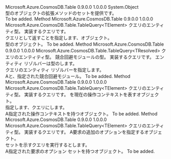 <Type Name="TableQueryableExtensions" FullName="Microsoft.Azure.CosmosDB.Table.Queryable.TableQueryableExtensions">
  <TypeSignature Language="C#" Value="public static class TableQueryableExtensions" />
  <TypeSignature Language="ILAsm" Value=".class public auto ansi abstract sealed TableQueryableExtensions extends System.Object" />
  <TypeSignature Language="DocId" Value="T:Microsoft.Azure.CosmosDB.Table.Queryable.TableQueryableExtensions" />
  <TypeSignature Language="VB.NET" Value="Public Module TableQueryableExtensions" />
  <TypeSignature Language="F#" Value="type TableQueryableExtensions = class" />
  <AssemblyInfo>
    <AssemblyName>Microsoft.Azure.CosmosDB.Table</AssemblyName>
    <AssemblyVersion>0.9.0.0</AssemblyVersion>
    <AssemblyVersion>1.0.0.0</AssemblyVersion>
  </AssemblyInfo>
  <Base>
    <BaseTypeName>System.Object</BaseTypeName>
  </Base>
  <Interfaces />
  <Docs>
    <summary>
            型のオブジェクトの拡張メソッドのセットを提供<see cref="T:Microsoft.Azure.CosmosDB.Table.TableQuery" />です。
            </summary>
    <remarks>To be added.</remarks>
  </Docs>
  <Members>
    <Member MemberName="AsTableQuery&lt;TElement&gt;">
      <MemberSignature Language="C#" Value="public static Microsoft.Azure.CosmosDB.Table.TableQuery&lt;TElement&gt; AsTableQuery&lt;TElement&gt; (this System.Linq.IQueryable&lt;TElement&gt; query);" />
      <MemberSignature Language="ILAsm" Value=".method public static hidebysig class Microsoft.Azure.CosmosDB.Table.TableQuery`1&lt;!!TElement&gt; AsTableQuery&lt;TElement&gt;(class System.Linq.IQueryable`1&lt;!!TElement&gt; query) cil managed" />
      <MemberSignature Language="DocId" Value="M:Microsoft.Azure.CosmosDB.Table.Queryable.TableQueryableExtensions.AsTableQuery``1(System.Linq.IQueryable{``0})" />
      <MemberSignature Language="VB.NET" Value="&lt;Extension()&gt;&#xA;Public Function AsTableQuery(Of TElement) (query As IQueryable(Of TElement)) As TableQuery(Of TElement)" />
      <MemberSignature Language="F#" Value="static member AsTableQuery : System.Linq.IQueryable&lt;'Element&gt; -&gt; Microsoft.Azure.CosmosDB.Table.TableQuery&lt;'Element&gt;" Usage="Microsoft.Azure.CosmosDB.Table.Queryable.TableQueryableExtensions.AsTableQuery query" />
      <MemberType>Method</MemberType>
      <AssemblyInfo>
        <AssemblyName>Microsoft.Azure.CosmosDB.Table</AssemblyName>
        <AssemblyVersion>0.9.0.0</AssemblyVersion>
        <AssemblyVersion>1.0.0.0</AssemblyVersion>
      </AssemblyInfo>
      <ReturnValue>
        <ReturnType>Microsoft.Azure.CosmosDB.Table.TableQuery&lt;TElement&gt;</ReturnType>
      </ReturnValue>
      <TypeParameters>
        <TypeParameter Name="TElement" />
      </TypeParameters>
      <Parameters>
        <Parameter Name="query" Type="System.Linq.IQueryable&lt;TElement&gt;" RefType="this" />
      </Parameters>
      <Docs>
        <typeparam name="TElement">クエリのエンティティ型。</typeparam>
        <param name="query">実装するクエリ<see cref="T:System.Linq.IQueryable`1" />です。</param>
        <summary>
            クエリとして返すことを指定します、<see cref="T:Microsoft.Azure.CosmosDB.Table.TableQuery" />オブジェクト。
            </summary>
        <returns><see cref="T:Microsoft.Azure.CosmosDB.Table.TableQuery" /> 型のオブジェクト。</returns>
        <remarks>To be added.</remarks>
        <exception cref="T:System.NotSupportedException" />
      </Docs>
    </Member>
    <Member MemberName="Resolve&lt;TElement,TResolved&gt;">
      <MemberSignature Language="C#" Value="public static Microsoft.Azure.CosmosDB.Table.TableQuery&lt;TResolved&gt; Resolve&lt;TElement,TResolved&gt; (this System.Linq.IQueryable&lt;TElement&gt; query, Microsoft.Azure.CosmosDB.Table.EntityResolver&lt;TResolved&gt; resolver);" />
      <MemberSignature Language="ILAsm" Value=".method public static hidebysig class Microsoft.Azure.CosmosDB.Table.TableQuery`1&lt;!!TResolved&gt; Resolve&lt;TElement, TResolved&gt;(class System.Linq.IQueryable`1&lt;!!TElement&gt; query, class Microsoft.Azure.CosmosDB.Table.EntityResolver`1&lt;!!TResolved&gt; resolver) cil managed" />
      <MemberSignature Language="DocId" Value="M:Microsoft.Azure.CosmosDB.Table.Queryable.TableQueryableExtensions.Resolve``2(System.Linq.IQueryable{``0},Microsoft.Azure.CosmosDB.Table.EntityResolver{``1})" />
      <MemberSignature Language="VB.NET" Value="&lt;Extension()&gt;&#xA;Public Function Resolve(Of TElement, TResolved) (query As IQueryable(Of TElement), resolver As EntityResolver(Of TResolved)) As TableQuery(Of TResolved)" />
      <MemberSignature Language="F#" Value="static member Resolve : System.Linq.IQueryable&lt;'Element&gt; * Microsoft.Azure.CosmosDB.Table.EntityResolver&lt;'Resolved&gt; -&gt; Microsoft.Azure.CosmosDB.Table.TableQuery&lt;'Resolved&gt;" Usage="Microsoft.Azure.CosmosDB.Table.Queryable.TableQueryableExtensions.Resolve (query, resolver)" />
      <MemberType>Method</MemberType>
      <AssemblyInfo>
        <AssemblyName>Microsoft.Azure.CosmosDB.Table</AssemblyName>
        <AssemblyVersion>0.9.0.0</AssemblyVersion>
        <AssemblyVersion>1.0.0.0</AssemblyVersion>
      </AssemblyInfo>
      <ReturnValue>
        <ReturnType>Microsoft.Azure.CosmosDB.Table.TableQuery&lt;TResolved&gt;</ReturnType>
      </ReturnValue>
      <TypeParameters>
        <TypeParameter Name="TElement" />
        <TypeParameter Name="TResolved" />
      </TypeParameters>
      <Parameters>
        <Parameter Name="query" Type="System.Linq.IQueryable&lt;TElement&gt;" RefType="this" />
        <Parameter Name="resolver" Type="Microsoft.Azure.CosmosDB.Table.EntityResolver&lt;TResolved&gt;" />
      </Parameters>
      <Docs>
        <typeparam name="TElement">クエリのエンティティ型。</typeparam>
        <typeparam name="TResolved">競合回避モジュールの型。</typeparam>
        <param name="query">実装するクエリ<see cref="T:System.Linq.IQueryable`1" />です。</param>
        <param name="resolver">エンティティ リゾルバーは型の<see cref="T:Microsoft.Azure.CosmosDB.Table.EntityResolver`1" />します。</param>
        <summary>
            クエリのエンティティ リゾルバーを指定します。
            </summary>
        <returns>A<see cref="T:Microsoft.Azure.CosmosDB.Table.TableQuery" />と、指定された競合回避モジュール。</returns>
        <remarks>To be added.</remarks>
        <exception cref="T:System.NotSupportedException" />
      </Docs>
    </Member>
    <Member MemberName="WithContext&lt;TElement&gt;">
      <MemberSignature Language="C#" Value="public static Microsoft.Azure.CosmosDB.Table.TableQuery&lt;TElement&gt; WithContext&lt;TElement&gt; (this System.Linq.IQueryable&lt;TElement&gt; query, Microsoft.Azure.Storage.OperationContext operationContext);" />
      <MemberSignature Language="ILAsm" Value=".method public static hidebysig class Microsoft.Azure.CosmosDB.Table.TableQuery`1&lt;!!TElement&gt; WithContext&lt;TElement&gt;(class System.Linq.IQueryable`1&lt;!!TElement&gt; query, class Microsoft.Azure.Storage.OperationContext operationContext) cil managed" />
      <MemberSignature Language="DocId" Value="M:Microsoft.Azure.CosmosDB.Table.Queryable.TableQueryableExtensions.WithContext``1(System.Linq.IQueryable{``0},Microsoft.Azure.Storage.OperationContext)" />
      <MemberSignature Language="F#" Value="static member WithContext : System.Linq.IQueryable&lt;'Element&gt; * Microsoft.Azure.Storage.OperationContext -&gt; Microsoft.Azure.CosmosDB.Table.TableQuery&lt;'Element&gt;" Usage="Microsoft.Azure.CosmosDB.Table.Queryable.TableQueryableExtensions.WithContext (query, operationContext)" />
      <MemberType>Method</MemberType>
      <AssemblyInfo>
        <AssemblyName>Microsoft.Azure.CosmosDB.Table</AssemblyName>
        <AssemblyVersion>0.9.0.0</AssemblyVersion>
        <AssemblyVersion>1.0.0.0</AssemblyVersion>
      </AssemblyInfo>
      <ReturnValue>
        <ReturnType>Microsoft.Azure.CosmosDB.Table.TableQuery&lt;TElement&gt;</ReturnType>
      </ReturnValue>
      <TypeParameters>
        <TypeParameter Name="TElement" />
      </TypeParameters>
      <Parameters>
        <Parameter Name="query" Type="System.Linq.IQueryable&lt;TElement&gt;" RefType="this" />
        <Parameter Name="operationContext" Type="Microsoft.Azure.Storage.OperationContext" />
      </Parameters>
      <Docs>
        <typeparam name="TElement">クエリのエンティティ型。</typeparam>
        <param name="query">実装するクエリ<see cref="T:System.Linq.IQueryable`1" />です。</param>
        <param name="operationContext"><see cref="T:Microsoft.Azure.Storage.OperationContext" />を現在の操作コンテキストを表すオブジェクト。</param>
        <summary>
            指定します、<see cref="T:Microsoft.Azure.Storage.OperationContext" />クエリにします。
            </summary>
        <returns>A<see cref="T:Microsoft.Azure.CosmosDB.Table.TableQuery" />指定された操作コンテキストを持つオブジェクト。</returns>
        <remarks>To be added.</remarks>
        <exception cref="T:System.NotSupportedException" />
      </Docs>
    </Member>
    <Member MemberName="WithOptions&lt;TElement&gt;">
      <MemberSignature Language="C#" Value="public static Microsoft.Azure.CosmosDB.Table.TableQuery&lt;TElement&gt; WithOptions&lt;TElement&gt; (this System.Linq.IQueryable&lt;TElement&gt; query, Microsoft.Azure.CosmosDB.Table.TableRequestOptions options);" />
      <MemberSignature Language="ILAsm" Value=".method public static hidebysig class Microsoft.Azure.CosmosDB.Table.TableQuery`1&lt;!!TElement&gt; WithOptions&lt;TElement&gt;(class System.Linq.IQueryable`1&lt;!!TElement&gt; query, class Microsoft.Azure.CosmosDB.Table.TableRequestOptions options) cil managed" />
      <MemberSignature Language="DocId" Value="M:Microsoft.Azure.CosmosDB.Table.Queryable.TableQueryableExtensions.WithOptions``1(System.Linq.IQueryable{``0},Microsoft.Azure.CosmosDB.Table.TableRequestOptions)" />
      <MemberSignature Language="VB.NET" Value="&lt;Extension()&gt;&#xA;Public Function WithOptions(Of TElement) (query As IQueryable(Of TElement), options As TableRequestOptions) As TableQuery(Of TElement)" />
      <MemberSignature Language="F#" Value="static member WithOptions : System.Linq.IQueryable&lt;'Element&gt; * Microsoft.Azure.CosmosDB.Table.TableRequestOptions -&gt; Microsoft.Azure.CosmosDB.Table.TableQuery&lt;'Element&gt;" Usage="Microsoft.Azure.CosmosDB.Table.Queryable.TableQueryableExtensions.WithOptions (query, options)" />
      <MemberType>Method</MemberType>
      <AssemblyInfo>
        <AssemblyName>Microsoft.Azure.CosmosDB.Table</AssemblyName>
        <AssemblyVersion>0.9.0.0</AssemblyVersion>
        <AssemblyVersion>1.0.0.0</AssemblyVersion>
      </AssemblyInfo>
      <ReturnValue>
        <ReturnType>Microsoft.Azure.CosmosDB.Table.TableQuery&lt;TElement&gt;</ReturnType>
      </ReturnValue>
      <TypeParameters>
        <TypeParameter Name="TElement" />
      </TypeParameters>
      <Parameters>
        <Parameter Name="query" Type="System.Linq.IQueryable&lt;TElement&gt;" RefType="this" />
        <Parameter Name="options" Type="Microsoft.Azure.CosmosDB.Table.TableRequestOptions" />
      </Parameters>
      <Docs>
        <typeparam name="TElement">クエリのエンティティ型。</typeparam>
        <param name="query">実装するクエリ<see cref="T:System.Linq.IQueryable`1" />です。</param>
        <param name="options">A<see cref="T:Microsoft.Azure.CosmosDB.Table.TableRequestOptions" />要求の追加のオプションを指定するオブジェクト。</param>
        <summary>
            セットを示す<see cref="T:Microsoft.Azure.CosmosDB.Table.TableRequestOptions" />クエリを実行するとします。
            </summary>
        <returns>A<see cref="T:Microsoft.Azure.CosmosDB.Table.TableQuery" />指定された要求のオプション セットを持つオブジェクト。</returns>
        <remarks>To be added.</remarks>
        <exception cref="T:System.NotSupportedException" />
      </Docs>
    </Member>
  </Members>
</Type>